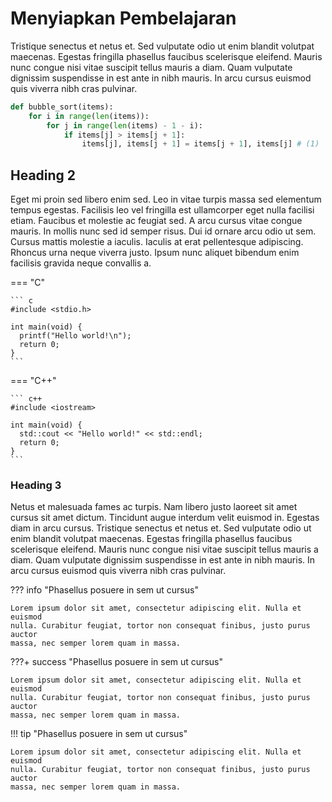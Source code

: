 # Menyiapkan Pembelajaran

Tristique senectus et netus et. Sed vulputate odio ut enim blandit
volutpat maecenas. Egestas fringilla phasellus faucibus scelerisque eleifend.
Mauris nunc congue nisi vitae suscipit tellus mauris a diam. Quam vulputate
dignissim suspendisse in est ante in nibh mauris. In arcu cursus euismod quis
viverra nibh cras pulvinar.

``` python title="bubble_sort.py" linenums="1"
def bubble_sort(items):
    for i in range(len(items)):
        for j in range(len(items) - 1 - i):
            if items[j] > items[j + 1]:
                items[j], items[j + 1] = items[j + 1], items[j] # (1)
```

## Heading 2
Eget mi proin sed libero enim sed. Leo in vitae turpis massa sed elementum
tempus egestas. Facilisis leo vel fringilla est ullamcorper eget nulla facilisi
etiam. Faucibus et molestie ac feugiat sed. A arcu cursus vitae congue mauris.
In mollis nunc sed id semper risus. Dui id ornare arcu odio ut sem. Cursus
mattis molestie a iaculis. Iaculis at erat pellentesque adipiscing. Rhoncus urna
neque viverra justo. Ipsum nunc aliquet bibendum enim facilisis gravida neque
convallis a.

=== "C"

    ``` c
    #include <stdio.h>

    int main(void) {
      printf("Hello world!\n");
      return 0;
    }
    ```

=== "C++"

    ``` c++
    #include <iostream>

    int main(void) {
      std::cout << "Hello world!" << std::endl;
      return 0;
    }
    ```

### Heading 3
Netus et malesuada fames ac turpis. Nam libero justo laoreet sit amet cursus
sit amet dictum. Tincidunt augue interdum velit euismod in. Egestas diam in
arcu cursus. Tristique senectus et netus et. Sed vulputate odio ut enim blandit
volutpat maecenas. Egestas fringilla phasellus faucibus scelerisque eleifend.
Mauris nunc congue nisi vitae suscipit tellus mauris a diam. Quam vulputate
dignissim suspendisse in est ante in nibh mauris. In arcu cursus euismod quis
viverra nibh cras pulvinar.

??? info "Phasellus posuere in sem ut cursus"

    Lorem ipsum dolor sit amet, consectetur adipiscing elit. Nulla et euismod
    nulla. Curabitur feugiat, tortor non consequat finibus, justo purus auctor
    massa, nec semper lorem quam in massa.

???+ success "Phasellus posuere in sem ut cursus"

    Lorem ipsum dolor sit amet, consectetur adipiscing elit. Nulla et euismod
    nulla. Curabitur feugiat, tortor non consequat finibus, justo purus auctor
    massa, nec semper lorem quam in massa.

!!! tip "Phasellus posuere in sem ut cursus"

    Lorem ipsum dolor sit amet, consectetur adipiscing elit. Nulla et euismod
    nulla. Curabitur feugiat, tortor non consequat finibus, justo purus auctor
    massa, nec semper lorem quam in massa.